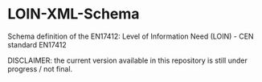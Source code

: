 # LOIN-XML-Schema

Schema definition of the EN17412: Level of Information Need (LOIN) - CEN standard EN17412

DISCLAIMER: the current version available in this repository is still under progress / not final.
